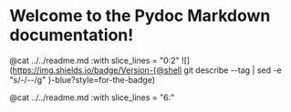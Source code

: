 # Welcome to the Pydoc Markdown documentation!

@cat ../../readme.md :with slice_lines = "0:2"
![](https://img.shields.io/badge/Version-{@shell git describe --tag | sed -e "s/-/--/g" }-blue?style=for-the-badge)

@cat ../../readme.md :with slice_lines = "6:"
